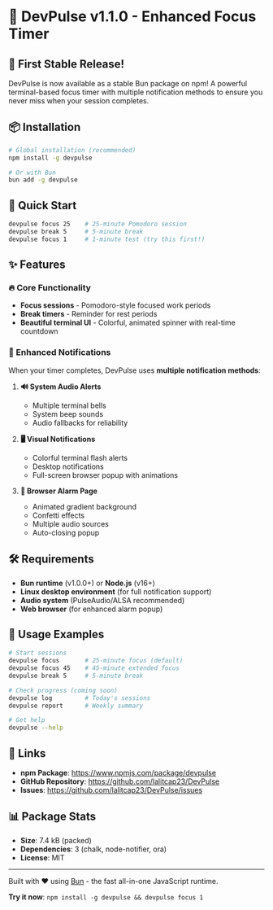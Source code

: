 # 🧠 DevPulse v1.1.0 - Enhanced Focus Timer

## 🎉 First Stable Release!

DevPulse is now available as a stable Bun package on npm! A powerful terminal-based focus timer with multiple notification methods to ensure you never miss when your session completes.

## 📦 Installation

```bash
# Global installation (recommended)
npm install -g devpulse

# Or with Bun
bun add -g devpulse
```

## 🚀 Quick Start

```bash
devpulse focus 25    # 25-minute Pomodoro session
devpulse break 5     # 5-minute break
devpulse focus 1     # 1-minute test (try this first!)
```

## ✨ Features

### 🔥 Core Functionality

- **Focus sessions** - Pomodoro-style focused work periods
- **Break timers** - Reminder for rest periods
- **Beautiful terminal UI** - Colorful, animated spinner with real-time countdown

### 🚨 Enhanced Notifications

When your timer completes, DevPulse uses **multiple notification methods**:

1. **🔊 System Audio Alerts**

   - Multiple terminal bells
   - System beep sounds
   - Audio fallbacks for reliability

2. **🖥️ Visual Notifications**

   - Colorful terminal flash alerts
   - Desktop notifications
   - Full-screen browser popup with animations

3. **📱 Browser Alarm Page**
   - Animated gradient background
   - Confetti effects
   - Multiple audio sources
   - Auto-closing popup

## 🛠️ Requirements

- **Bun runtime** (v1.0.0+) or **Node.js** (v16+)
- **Linux desktop environment** (for full notification support)
- **Audio system** (PulseAudio/ALSA recommended)
- **Web browser** (for enhanced alarm popup)

## 📖 Usage Examples

```bash
# Start sessions
devpulse focus       # 25-minute focus (default)
devpulse focus 45    # 45-minute extended focus
devpulse break 5     # 5-minute break

# Check progress (coming soon)
devpulse log         # Today's sessions
devpulse report      # Weekly summary

# Get help
devpulse --help
```

## 🔗 Links

- **npm Package**: https://www.npmjs.com/package/devpulse
- **GitHub Repository**: https://github.com/lalitcap23/DevPulse
- **Issues**: https://github.com/lalitcap23/DevPulse/issues

## 📊 Package Stats

- **Size**: 7.4 kB (packed)
- **Dependencies**: 3 (chalk, node-notifier, ora)
- **License**: MIT

---

Built with ❤️ using [Bun](https://bun.sh) - the fast all-in-one JavaScript runtime.

**Try it now**: `npm install -g devpulse && devpulse focus 1`
